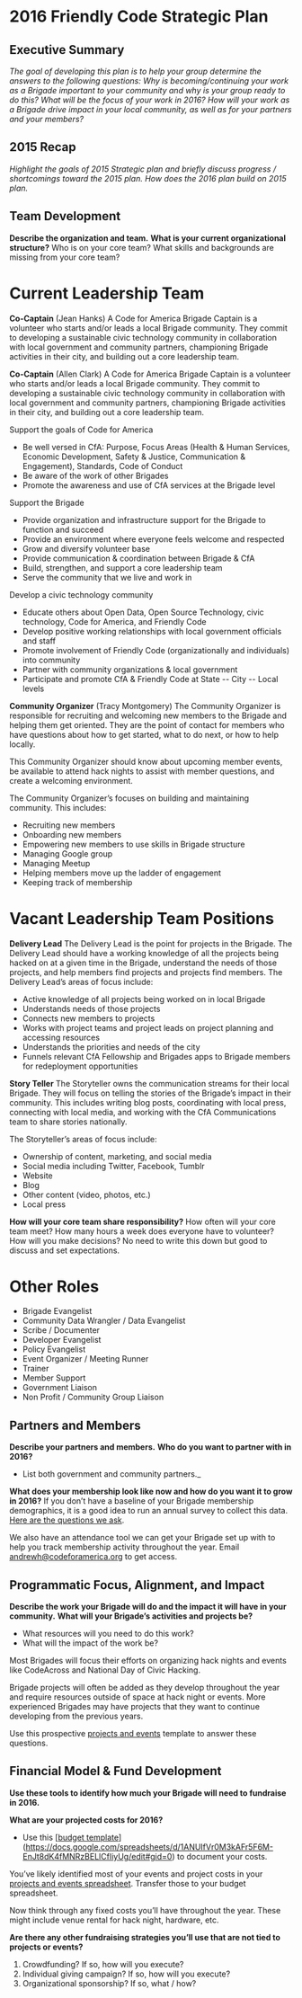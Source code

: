 # 2016 Friendly Code Strategic Plan


## Executive Summary 

_The goal of developing this plan is to help your group determine the answers to the following questions: 
Why is becoming/continuing your work as a Brigade important to your community and why is your group ready to do this? 
What will be the focus of your work in 2016? 
How will your work as a Brigade drive impact in your local community, as well as for your partners and your members?_


## 2015 Recap

_Highlight the goals of 2015 Strategic plan and briefly discuss progress / shortcomings toward the 2015 plan. How does the 2016 plan build on 2015 plan._


## Team Development

**Describe the organization and team.**
**What is your current organizational structure?** Who is on your core team? What skills and backgrounds are missing from your core team?

# Current Leadership Team

**Co-Captain** (Jean Hanks)
A Code for America Brigade Captain is a volunteer who starts and/or leads a local Brigade community. They commit to developing a sustainable civic technology community in collaboration with local government and community partners, championing Brigade activities in their city, and building out a core leadership team. 

**Co-Captain** (Allen Clark)
A Code for America Brigade Captain is a volunteer who starts and/or leads a local Brigade community. They commit to developing a sustainable civic technology community in collaboration with local government and community partners, championing Brigade activities in their city, and building out a core leadership team. 

Support the goals of Code for America
- Be well versed in CfA: Purpose, Focus Areas (Health & Human Services, Economic Development, Safety & Justice, Communication & Engagement), Standards, Code of Conduct
- Be aware of the work of other Brigades
- Promote the awareness and use of CfA services at the Brigade level

Support the Brigade
- Provide organization and infrastructure support for the Brigade to function and succeed
- Provide an environment where everyone feels welcome and respected
- Grow and diversify volunteer base
- Provide communication & coordination between Brigade & CfA
- Build, strengthen, and support a core leadership team
- Serve the community that we live and work in

Develop a civic technology community
- Educate others about Open Data, Open Source Technology, civic technology, Code for America, and Friendly Code
- Develop positive working relationships with local government officials and staff
- Promote involvement of Friendly Code (organizationally and individuals) into community
- Partner with community organizations & local government
- Participate and promote CfA & Friendly Code at State -- City -- Local levels


**Community Organizer** (Tracy Montgomery)
The Community Organizer is responsible for recruiting and welcoming new members to the Brigade and helping them get oriented. They are the point of contact for members who have questions about how to get started, what to do next, or how to help locally. 

This Community Organizer should know about upcoming member events, be available to attend hack nights to assist with member questions, and create a welcoming environment. 

The Community Organizer’s focuses on building and maintaining community. This includes:
- Recruiting new members
- Onboarding new members
- Empowering new members to use skills in Brigade structure
- Managing Google group
- Managing Meetup
- Helping members move up the ladder of engagement
- Keeping track of membership


# Vacant Leadership Team Positions

**Delivery Lead**
The Delivery Lead is the point for projects in the Brigade. The Delivery Lead should have a working knowledge of all the projects being hacked on at a given time in the Brigade, understand the needs of those projects, and help members find projects and projects find members. The Delivery Lead’s areas of focus include:

- Active knowledge of all projects being worked on in local Brigade
- Understands needs of those projects
- Connects new members to projects 
- Works with project teams and project leads on project planning and accessing resources
- Understands the priorities and needs of the city
- Funnels relevant CfA Fellowship and Brigades apps to Brigade members for redeployment opportunities

**Story Teller**
The Storyteller owns the communication streams for their local Brigade. They will focus on telling the stories of the Brigade’s impact in their community. This includes writing blog posts, coordinating with local press, connecting with local media, and working with the CfA Communications team to share stories nationally. 

The Storyteller’s areas of focus include:
- Ownership of content, marketing, and social media
- Social media including Twitter, Facebook, Tumblr
- Website
- Blog
- Other content (video, photos, etc.)
- Local press

**How will your core team share responsibility?** How often will your core team meet? How many hours a week does everyone have to volunteer? How will you make decisions?
No need to write this down but good to discuss and set expectations.

# Other Roles 

- Brigade Evangelist
- Community Data Wrangler / Data Evangelist
- Scribe / Documenter
- Developer Evangelist
- Policy Evangelist
- Event Organizer / Meeting Runner
- Trainer
- Member Support
- Government Liaison
- Non Profit / Community Group Liaison


## Partners and Members

**Describe your partners and members.**
**Who do you want to partner with in 2016?** 
- List both government and community partners._

**What does your membership look like now and how do you want it to grow in 2016?**
If you don’t have a baseline of your Brigade membership demographics, it is a good idea to run an annual survey to collect this data. [Here are the questions we ask](https://cfa.typeform.com/to/BEKp9Y).

We also have an attendance tool we can get your Brigade set up with to help you track membership activity throughout the year. Email andrewh@codeforamerica.org to get access.


## Programmatic Focus, Alignment, and Impact

**Describe the work your Brigade will do and the impact it will have in your community.**
**What will your Brigade’s activities and projects be?** 
- What resources will you need to do this work?
- What will the impact of the work be?

Most Brigades will focus their efforts on organizing hack nights and events like CodeAcross and National Day of Civic Hacking. 

Brigade projects will often be added as they develop throughout the year and require resources outside of space at hack night or events. More experienced Brigades may have projects that they want to continue developing from the previous years.

Use this prospective [projects and events](https://docs.google.com/spreadsheets/d/17zHjB1FTy5Qz950MD2Dk1UhY1LoF8T81TUDVKEEkV0/edit#gid=1068986135) template to answer these questions.

## Financial Model & Fund Development
**Use these tools to identify how much your Brigade will need to fundraise in 2016.**

**What are your projected  costs for 2016?**
- Use this [[budget template]()](https://docs.google.com/spreadsheets/d/1ANUIfVr0M3kAFr5F6M-EnJt8dK4fMNRzBELlCfIiyUg/edit#gid=0) to document your costs.

You’ve likely identified most of your events and project costs in your [projects and events spreadsheet](https://docs.google.com/spreadsheets/d/17zHjB1FTy5Qz950MD2Dk1UhY1LoF8T81TUDVKEEkV0/edit#gid=1068986135). Transfer those to your budget spreadsheet.

Now think through any fixed costs you’ll have throughout the year. These might include venue rental for hack night, hardware, etc.


**Are there any other fundraising strategies you’ll use that are not tied to projects or events?**
1. Crowdfunding? If so, how will you execute?
2. Individual giving campaign? If so, how will you execute?
3. Organizational sponsorship? If so, what / how?
